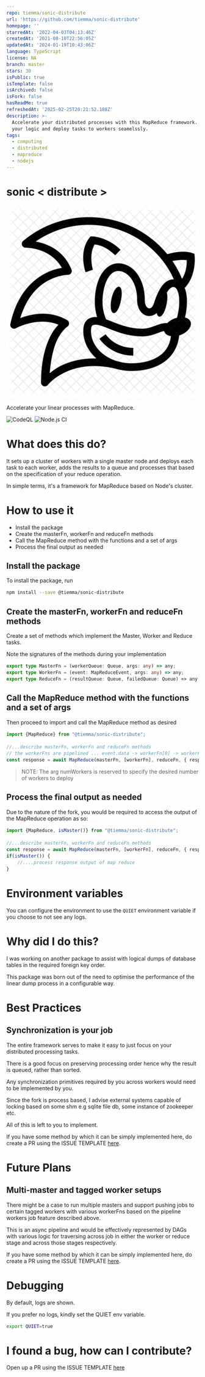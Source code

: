 ```yaml
---
repo: tiemma/sonic-distribute
url: 'https://github.com/tiemma/sonic-distribute'
homepage: ''
starredAt: '2022-04-03T04:13:46Z'
createdAt: '2021-08-10T22:56:05Z'
updatedAt: '2024-01-19T10:43:06Z'
language: TypeScript
license: NA
branch: master
stars: 30
isPublic: true
isTemplate: false
isArchived: false
isFork: false
hasReadMe: true
refreshedAt: '2025-02-25T20:21:52.108Z'
description: >-
  Accelerate your distributed processes with this MapReduce framework. Focus on
  your logic and deploy tasks to workers seamelssly.
tags:
  - computing
  - distributed
  - mapreduce
  - nodejs
---
```


# sonic < distribute >

![image](https://raw.githubusercontent.com/Tiemma/sonic-core/master/image.png) 

Accelerate your linear processes with MapReduce.

![CodeQL](https://github.com/Tiemma/sonic-distribute/workflows/CodeQL/badge.svg)
![Node.js CI](https://github.com/Tiemma/sonic-distribute/workflows/Node.js%20CI/badge.svg)

# What does this do?

It sets up a cluster of workers with a single master node and deploys each task to each worker, adds the results to a queue and processes that based on the specification of your reduce operation.

In simple terms, it's a framework for MapReduce based on Node's cluster.


# How to use it

- Install the package
- Create the masterFn, workerFn and reduceFn methods
- Call the MapReduce method with the functions and a set of args 
- Process the final output as needed

## Install the package

To install the package, run
```bash
npm install --save @tiemma/sonic-distribute
```

## Create the masterFn, workerFn and reduceFn methods

Create a set of methods which implement the Master, Worker and Reduce tasks.

Note the signatures of the methods during your implementation

```typescript
export type MasterFn = (workerQueue: Queue, args: any) => any;
export type WorkerFn = (event: MapReduceEvent, args: any) => any;
export type ReduceFn = (resultQueue: Queue, failedQueue: Queue) => any;
```

## Call the MapReduce method with the functions and a set of args
Then proceed to import and call the MapReduce method as desired

```typescript
import {MapReduce} from "@tiemma/sonic-distribute";

//...describe masterFn, workerFn and reduceFn methods
// the workerFns are pipelined ... event.data -> workerFn[0] -> workerFn[1] ... workerFn[n-1] -> response
const response = await MapReduce(masterFn, [workerFn], reduceFn, { response: ....anything, numWorkers: desired_number_of_workers})
```

> NOTE: The arg numWorkers is reserved to specify the desired number of workers to deploy

## Process the final output as needed
Due to the nature of the fork, you would be required to access the output of the MapReduce operation as so:

```typescript
import {MapReduce, isMaster()} from "@tiemma/sonic-distribute";

//...describe masterFn, workerFn and reduceFn methods
const response = await MapReduce(masterFn, [workerFn], reduceFn, { response: ....anything, numWorkers: desired_number_of_workers})
if(isMaster()) {
    //....process response output of map reduce
}
```

# Environment variables

You can configure the environment to use the `QUIET` environment variable if you choose to not see any logs.

# Why did I do this?

I was working on another package to assist with logical dumps of database tables in the required foreign key order.

This package was born out of the need to optimise the performance of the linear dump process in a configurable way.

# Best Practices

## Synchronization is your job

The entire framework serves to make it easy to just focus on your distributed processing tasks.

There is a good focus on preserving processing order hence why the result is queued, rather than sorted.

Any synchronization primitives required by you across workers would need to be implemented by you.

Since the fork is process based, I advise external systems capable of locking based on some shm e.g sqlite file db, some instance of zookeeper etc.

All of this is left to you to implement.

If you have some method by which it can be simply implemented here, do create a PR using the ISSUE TEMPLATE [here](./.github/ISSUE_TEMPLATE/feature_request.md).


# Future Plans

## Multi-master and tagged worker setups

There might be a case to run multiple masters and  support pushing jobs to certain tagged workers with various workerFns based on the pipeline workers job feature described above.

This is an async pipeline and would be effectively represented by DAGs with various logic for traversing across job in either the worker or reduce stage and across those stages respectively.

If you have some method by which it can be simply implemented here, do create a PR using the ISSUE TEMPLATE [here](./.github/ISSUE_TEMPLATE/feature_request.md).


# Debugging

By default, logs are shown.

If you prefer no logs, kindly set the QUIET env variable.

```bash
export QUIET=true
```

# I found a bug, how can I contribute?
Open up a PR using the ISSUE TEMPLATE [here](./.github/ISSUE_TEMPLATE/feature_request.md)

